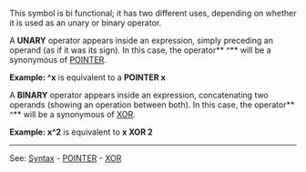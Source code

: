 This symbol is bi functional; it has two different uses, depending on whether it is used as an unary or binary operator.

A **UNARY** operator appears inside an expression, simply preceding an operand (as if it was its sign). In this case, the operator** ^** will be a synonymous of [POINTER](pointer__[__].md).

**Example: ^x** is equivalent to a **POINTER x**

A **BINARY** operator appears inside an expression, concatenating
two operands (showing an operation between both). In this case, the
operator** ^** will be a synonymous of [XOR](xor__caretcaret.md).

**Example: x^2** is equivalent to **x XOR 2**

---------------------------------------
See: [Syntax](syntax_of_a_programdot.md) - [POINTER](pointer__[__].md) - [XOR](xor__caretcaret.md)

